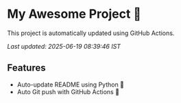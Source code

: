 # My Awesome Project 🚀

This project is automatically updated using GitHub Actions.

_Last updated: 2025-06-19 08:39:46 IST_

## Features
- Auto-update README using Python 🐍
- Auto Git push with GitHub Actions 🤖
